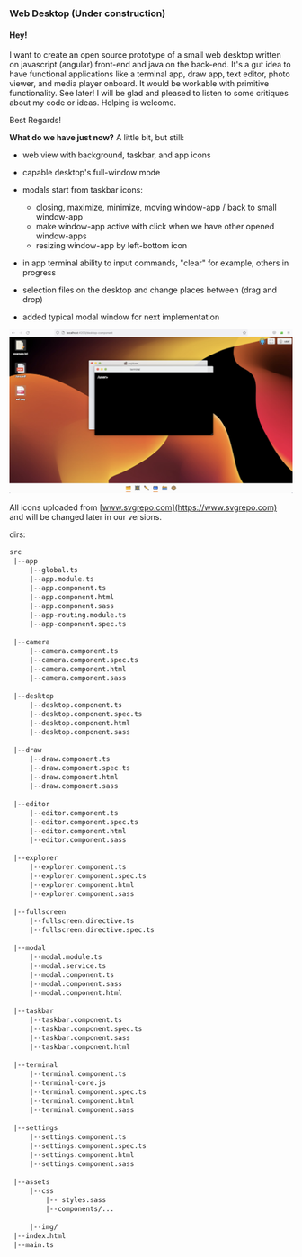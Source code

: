 ### Web Desktop (Under construction)

#### Hey! 

I want to create an open source prototype of a small web desktop written on javascript (angular) front-end and java on the back-end. It's a gut idea to have functional applications like a terminal app, draw app, text editor, photo viewer, and media player onboard. It would be workable with primitive functionality. See later!
I will be glad and pleased to listen to some critiques about my code or ideas. Helping is welcome.

Best Regards!

**What do we have just now?** 
A little bit, but still:
- web view with background, taskbar, and app icons
- capable desktop's full-window mode
- modals start from taskbar icons:
	- closing, maximize, minimize, moving window-app / back to small window-app
	- make window-app active with click when we have other opened window-apps
	- resizing window-app by left-bottom icon
- in app terminal ability to input commands, "clear" for example, others in progress
- selection files on the desktop and change places between (drag and drop)

- added typical modal window for next implementation

![web desktop screenshot](./assets/screenshot09082022.png)

All icons uploaded from [www.svgrepo.com](https://www.svgrepo.com) and will be changed later in our versions.

dirs:
```
src
 |--app
	 |--global.ts
	 |--app.module.ts
	 |--app.component.ts
	 |--app.component.html
	 |--app.component.sass
	 |--app-routing.module.ts
	 |--app-component.spec.ts

 |--camera
     |--camera.component.ts
	 |--camera.component.spec.ts
	 |--camera.component.html
	 |--camera.component.sass

 |--desktop
	 |--desktop.component.ts
	 |--desktop.component.spec.ts
	 |--desktop.component.html
	 |--desktop.component.sass

 |--draw
     |--draw.component.ts
	 |--draw.component.spec.ts
	 |--draw.component.html
	 |--draw.component.sass

 |--editor
     |--editor.component.ts
	 |--editor.component.spec.ts
	 |--editor.component.html
	 |--editor.component.sass

 |--explorer
     |--explorer.component.ts
	 |--explorer.component.spec.ts
	 |--explorer.component.html
	 |--explorer.component.sass

 |--fullscreen
	 |--fullscreen.directive.ts
	 |--fullscreen.directive.spec.ts

 |--modal
	 |--modal.module.ts
	 |--modal.service.ts
	 |--modal.component.ts
	 |--modal.component.sass
	 |--modal.component.html

 |--taskbar
	 |--taskbar.component.ts
	 |--taskbar.component.spec.ts
	 |--taskbar.component.sass
	 |--taskbar.component.html

 |--terminal
     |--terminal.component.ts
	 |--terminal-core.js
	 |--terminal.component.spec.ts
	 |--terminal.component.html
	 |--terminal.component.sass

 |--settings
     |--settings.component.ts
	 |--settings.component.spec.ts
	 |--settings.component.html
	 |--settings.component.sass

 |--assets
	 |--css
	 	 |-- styles.sass
		 |--components/...

	 |--img/
 |--index.html
 |--main.ts
```